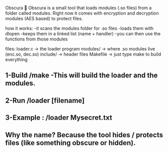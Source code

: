 Obscura 🔐
Obscura is a small tool that loads modules (.so files) from a folder called modules.
Right now it comes with encryption and decryption modules (AES based) to protect files.


how it works:
-it scans the modules folder for .so files
-loads them with dlopen
-keeps them in a linked list (name + handler)
-you can then use the functions from those modules


files:
loader.c -> the loader program
modules/ -> where .so modules live (enc.so, dec.so)
include/ -> header files
Makefile -> just type make to build everything


1-Build
/make
-This will build the loader and the modules.
-
2-Run 
/loader [filename]
-

3-Example :
/loader Mysecret.txt
-


Why the name?
Because the tool hides / protects files (like something obscure or hidden).
-



